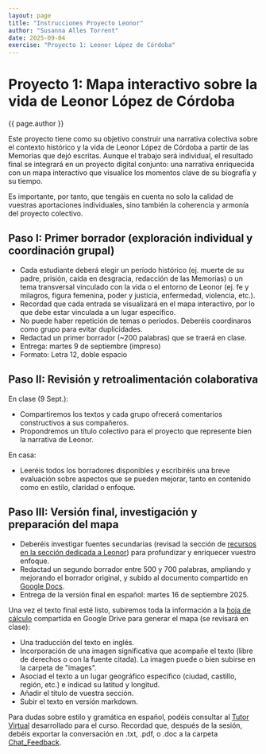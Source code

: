```yaml
---
layout: page
title: "Instrucciones Proyecto Leonor"
author: "Susanna Alles Torrent"
date: 2025-09-04
exercise: "Proyecto 1: Leonor López de Córdoba"
---
```


# Proyecto 1: Mapa interactivo sobre la vida de Leonor López de Córdoba

{{ page.author }}

Este proyecto tiene como su objetivo construir una narrativa colectiva sobre el contexto histórico y la vida de Leonor López de Córdoba a partir de las Memorias que dejó escritas. Aunque el trabajo será individual, el resultado final se integrará en un proyecto digital conjunto: una narrativa enriquecida con un mapa interactivo que visualice los momentos clave de su biografía y su tiempo. 

Es importante, por tanto, que tengáis en cuenta no solo la calidad de vuestras aportaciones individuales, sino también la coherencia y armonía del proyecto colectivo.

## Paso I: Primer borrador (exploración individual y coordinación grupal)

- Cada estudiante deberá elegir un período histórico (ej. muerte de su padre, prisión, caída en desgracia, redacción de las Memorias) o un tema transversal vinculado con la vida o el entorno de Leonor (ej. fe y milagros, figura femenina, poder y justicia, enfermedad, violencia, etc.).
- Recordad que cada entrada se visualizará en el mapa interactivo, por lo que debe estar vinculada a un lugar específico.
- No puede haber repetición de temas o períodos. Deberéis coordinaros como grupo para evitar duplicidades.
- Redactad un primer borrador (~200 palabras) que se traerá en clase.
- Entrega: martes 9 de septiembre (impreso)
- Formato: Letra 12, doble espacio

## Paso II: Revisión y retroalimentación colaborativa

En clase (9 Sept.): 
- Compartiremos los textos y cada grupo ofrecerá comentarios constructivos a sus compañeros.
- Propondremos un título colectivo para el proyecto que represente bien la narrativa de Leonor. 

En casa: 
- Leeréis todos los borradores disponibles y escribiréis una breve evaluación sobre aspectos que se pueden mejorar, tanto en contenido como en estilo, claridad o enfoque.

## Paso III: Versión final, investigación y preparación del mapa 

- Deberéis investigar fuentes secundarias (revisad la sección de [recursos en la sección dedicada a Leonor](https://dh-miami.github.io/SPA_410_Fall25/leonorlopezdecordoba.html)) para profundizar y enriquecer vuestro enfoque.
- Redactad un segundo borrador entre 500 y 700 palabras, ampliando y mejorando el borrador original, y subido al documento compartido en [Google Docs](https://docs.google.com/document/d/1nxqzmYUBlLpf7n7jYDRYSWm6MscRl-u5JC7i3-Jw3ww/edit?tab=t.0).
- Entrega de la versión final en español: martes 16 de septiembre 2025.

Una vez el texto final esté listo, subiremos toda la información a la [hoja de cálculo](https://docs.google.com/spreadsheets/d/1umgD4Pp-t0WndBGQ4xmeVaVdvsxtYJnZTHrocTJYtWo/edit?gid=0#gid=0) compartida en Google Drive para generar el mapa (se revisará en clase): 
- Una traducción del texto en inglés. 
- Incorporación de una imagen significativa que acompañe el texto (libre de derechos o con la fuente citada). La imagen puede o bien subirse en la carpeta de "images". 
- Asociad el texto a un lugar geográfico específico (ciudad, castillo, región, etc.) e indicad su latitud y longitud.
- Añadir el título de vuestra sección. 
- Subir el texto en versión markdown. 

Para dudas sobre estilo y gramática en español, podéis consultar al [Tutor Virtual](https://chatgpt.com/g/g-68b605449acc81919dd930cca91e8551-tutor-virtual-de-escritura-spa-410-mll-410) desarrollado para el curso. Recordad que, después de la sesión, debéis exportar la conversación en .txt, .pdf, o .doc a la carpeta [Chat_Feedback](https://drive.google.com/drive/folders/1rm2p7-4qau5OVx8_3MkHiBj2MgzgrkXv?usp=drive_link). 

